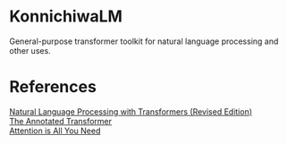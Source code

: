 # KonnichiwaLM
General-purpose transformer toolkit for natural language processing and other uses.

# References
[Natural Language Processing with Transformers (Revised Edition)](https://www.amazon.com.au/Natural-Language-Processing-Transformers-Revised/dp/1098136799)</br>
[The Annotated Transformer](https://nlp.seas.harvard.edu/annotated-transformer/)</br>
[Attention is All You Need](https://arxiv.org/abs/1706.03762)